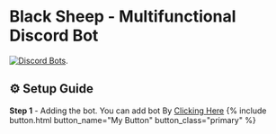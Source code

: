 # Black Sheep - Multifunctional Discord Bot <br /> 
[![Discord Bots](https://top.gg/api/widget/716985864512864328.svg)](https://top.gg/bot/716985864512864328). 
<br />

## :gear: Setup Guide
 **Step 1** - Adding the bot. You can add bot By [Clicking Here]()
 {% include button.html button_name="My Button" button_class="primary" %}

